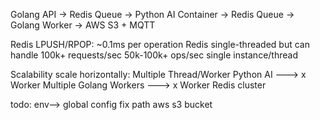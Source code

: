 Golang API → Redis Queue → Python AI Container → Redis Queue → Golang Worker → AWS S3 + MQTT

Redis LPUSH/RPOP: ~0.1ms per operation
Redis single-threaded but can handle 100k+ requests/sec
50k-100k+ ops/sec  single instance/thread

Scalability
    scale horizontally:
        Multiple Thread/Worker Python AI ---> x Worker
        Multiple Golang Workers ---> x Worker
        Redis cluster 

todo:
env--> global config 
fix path aws s3 bucket